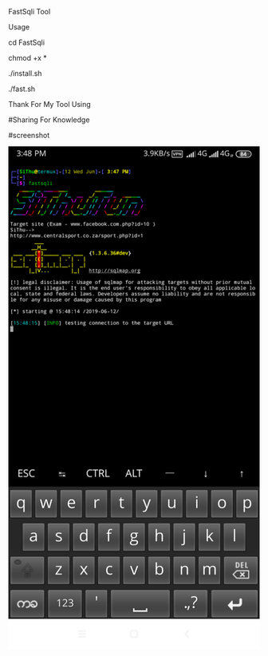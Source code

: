 FastSqli Tool

Usage 

cd FastSqli

chmod +x * 

./install.sh

./fast.sh 

Thank For My Tool Using

#Sharing For Knowledge 

#screenshot

![Screenshot](https://raw.githubusercontent.com/donotforgotme/Photo/master/Screenshot_com.termux4.png)
